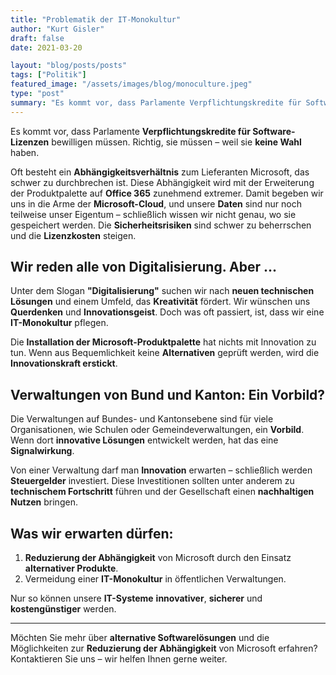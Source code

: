 ```yaml
---
title: "Problematik der IT-Monokultur"
author: "Kurt Gisler"
draft: false
date: 2021-03-20

layout: "blog/posts/posts"
tags: ["Politik"]
featured_image: "/assets/images/blog/monoculture.jpeg"
type: "post"
summary: "Es kommt vor, dass Parlamente Verpflichtungskredite für Software-Lizenzen bewilligen müssen. Richtig, sie müssen. Weil sie keine Wahl haben. Oft besteht zum Lieferanten Microsoft ein Abhängigkeitsverh..."
---
```



Es kommt vor, dass Parlamente **Verpflichtungskredite für Software-Lizenzen** bewilligen müssen. Richtig, sie müssen – weil sie **keine Wahl** haben.

Oft besteht ein **Abhängigkeitsverhältnis** zum Lieferanten Microsoft, das schwer zu durchbrechen ist. Diese Abhängigkeit wird mit der Erweiterung der Produktpalette auf **Office 365** zunehmend extremer. Damit begeben wir uns in die Arme der **Microsoft-Cloud**, und unsere **Daten** sind nur noch teilweise unser Eigentum – schließlich wissen wir nicht genau, wo sie gespeichert werden. Die **Sicherheitsrisiken** sind schwer zu beherrschen und die **Lizenzkosten** steigen.

## Wir reden alle von Digitalisierung. Aber ...

Unter dem Slogan **"Digitalisierung"** suchen wir nach **neuen technischen Lösungen** und einem Umfeld, das **Kreativität** fördert. Wir wünschen uns **Querdenken** und **Innovationsgeist**. Doch was oft passiert, ist, dass wir eine **IT-Monokultur** pflegen.

Die **Installation der Microsoft-Produktpalette** hat nichts mit Innovation zu tun. Wenn aus Bequemlichkeit keine **Alternativen** geprüft werden, wird die **Innovationskraft erstickt**.

## Verwaltungen von Bund und Kanton: Ein Vorbild?

Die Verwaltungen auf Bundes- und Kantonsebene sind für viele Organisationen, wie Schulen oder Gemeindeverwaltungen, ein **Vorbild**. Wenn dort **innovative Lösungen** entwickelt werden, hat das eine **Signalwirkung**.

Von einer Verwaltung darf man **Innovation** erwarten – schließlich werden **Steuergelder** investiert. Diese Investitionen sollten unter anderem zu **technischem Fortschritt** führen und der Gesellschaft einen **nachhaltigen Nutzen** bringen.

## Was wir erwarten dürfen:

1. **Reduzierung der Abhängigkeit** von Microsoft durch den Einsatz **alternativer Produkte**.
2. Vermeidung einer **IT-Monokultur** in öffentlichen Verwaltungen.

Nur so können unsere **IT-Systeme** **innovativer**, **sicherer** und **kostengünstiger** werden.

---

Möchten Sie mehr über **alternative Softwarelösungen** und die Möglichkeiten zur **Reduzierung der Abhängigkeit** von Microsoft erfahren? Kontaktieren Sie uns – wir helfen Ihnen gerne weiter.
